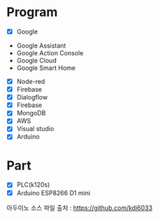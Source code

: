 # Program
- [x] Google
 - Google Assistant
 - Google Action Console
 - Google Cloud
 - Google Smart Home
- [x] Node-red
- [x] Firebase
- [x] Dialogflow
- [x] Firebase
- [x] MongoDB
- [x] AWS
- [x] Visual studio
- [x] Arduino

# Part
- [x] PLC(k120s)
- [x] Arduino ESP8266 D1 mini

아두이노 소스 파일 출처 : https://github.com/kdi6033
